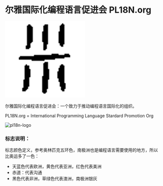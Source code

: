 尔雅国际化编程语言促进会 PL18N.org
==================================

![pl18n-logo](pl18n.png)

尔雅国际化编程语言促进会：一个致力于推动编程语言国际化的组织。

PL18N.org = International Programming Language Stardard Promotion Org

![pl18n-logo](document/pl18n-standard-n.png)



### 标志说明： ###

标志颜色定义，参考奥林匹克五环色，南极洲也是编程语言需要使用的地方，所以比奥运多了一色：
+ 天蓝色代表欧洲，黄色代表亚洲，红色代表美洲
+ 赤道：代表沟通
+ 黑色代表非洲，草绿色代表澳洲，南极洲银灰






